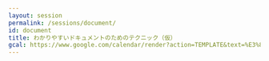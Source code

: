 ```yaml
---
layout: session
permalink: /sessions/document/
id: document
title: わかりやすいドキュメントのためのテクニック（仮）
gcal: https://www.google.com/calendar/render?action=TEMPLATE&text=%E3%82%8F%E3%81%8B%E3%82%8A%E3%82%84%E3%81%99%E3%81%84%E3%83%89%E3%82%AD%E3%83%A5%E3%83%A1%E3%83%B3%E3%83%88%E3%81%AE%E3%81%9F%E3%82%81%E3%81%AE%E3%83%86%E3%82%AF%E3%83%8B%E3%83%83%E3%82%AF%EF%BC%88%E4%BB%AE%EF%BC%89%20at%20DevRel/Japan%20CONFERENCE%202022&dates=20220806T151000/20220806T160500&location=https://devrel.dev/japan-2021/view/&trp=true&details=%E3%83%88%E3%83%A9%E3%83%83%E3%82%AFB%20/%2015:10%E3%80%9C16:05%0A%0A%F0%9F%8C%9F%20%E3%82%A4%E3%83%99%E3%83%B3%E3%83%88%E5%8F%82%E5%8A%A0%E7%94%A8URL%0Ahttps://devrel.dev/japan-2022/view/%0A%0A%F0%9F%8C%9F%20%E3%82%BB%E3%83%83%E3%82%B7%E3%83%A7%E3%83%B3%E8%A9%B3%E7%B4%B0%0Ahttps://devrel.dev/japan-2022/sessions/document/%0A%0A%F0%9F%8C%9F%20%E3%83%8F%E3%83%83%E3%82%B7%E3%83%A5%E3%82%BF%E3%82%B0%0A%23DevReljpB%0A%0A%F0%9F%8C%9F%20%E8%B3%AA%E5%95%8F%E6%8A%95%E7%A8%BF%EF%BC%88Sli.do%EF%BC%89%0Ahttps://app.sli.do/event/7CGdu7oM7pgzZK58e7iKW8%0A%20%20%0A%F0%9F%8E%A4%20%E3%83%A2%E3%83%87%E3%83%AC%E3%83%BC%E3%82%BF%E3%83%BC%EF%BC%9A%E4%B8%B8%E5%B1%B1%20%E3%81%B2%E3%81%8B%E3%82%8B@%E3%82%A2%E3%82%AF%E3%82%A4%E3%82%A2%E3%82%B8%E3%83%A3%E3%83%91%E3%83%B3%0A%F0%9F%97%A3%20%E3%83%91%E3%83%8D%E3%83%AA%E3%82%B9%E3%83%88%EF%BC%9A%0A-%20%E5%AE%AE%E5%86%85%E3%81%82%E3%81%8B%E3%82%8A@GG%20Voice%20&%20Action%0A-%20%E3%81%8A%E3%81%8A%E3%81%A4%E3%81%8B%E3%81%82%E3%81%90%E3%82%8A@%E6%A0%AA%E5%BC%8F%E4%BC%9A%E7%A4%BESmartHR%0A-%20%E3%81%B4%E3%82%88@%E3%82%B5%E3%82%A4%E3%83%9C%E3%82%A6%E3%82%BA%E6%A0%AA%E5%BC%8F%E4%BC%9A%E7%A4%BE%0A&trp=undefined&trp=true&sprop=
---
```

